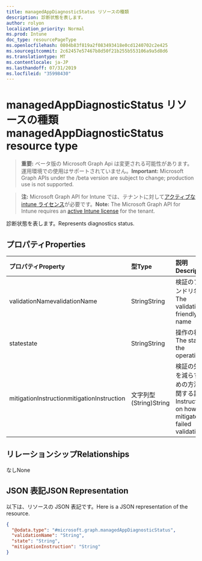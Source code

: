 ```yaml
---
title: managedAppDiagnosticStatus リソースの種類
description: 診断状態を表します。
author: rolyon
localization_priority: Normal
ms.prod: Intune
doc_type: resourcePageType
ms.openlocfilehash: 0804b83f819a2f083493418e0cd1240702c2e425
ms.sourcegitcommit: 2c62457e57467b8d50f21b255b553106a9a5d8d6
ms.translationtype: MT
ms.contentlocale: ja-JP
ms.lasthandoff: 07/31/2019
ms.locfileid: "35998430"
---
```

# <a name="managedappdiagnosticstatus-resource-type"></a><span data-ttu-id="76a31-103">managedAppDiagnosticStatus リソースの種類</span><span class="sxs-lookup"><span data-stu-id="76a31-103">managedAppDiagnosticStatus resource type</span></span>

> <span data-ttu-id="76a31-104">**重要:** ベータ版の Microsoft Graph Api は変更される可能性があります。運用環境での使用はサポートされていません。</span><span class="sxs-lookup"><span data-stu-id="76a31-104">**Important:** Microsoft Graph APIs under the /beta version are subject to change; production use is not supported.</span></span>

> <span data-ttu-id="76a31-105">**注:** Microsoft Graph API for Intune では、テナントに対して[アクティブな intune ライセンス](https://go.microsoft.com/fwlink/?linkid=839381)が必要です。</span><span class="sxs-lookup"><span data-stu-id="76a31-105">**Note:** The Microsoft Graph API for Intune requires an [active Intune license](https://go.microsoft.com/fwlink/?linkid=839381) for the tenant.</span></span>

<span data-ttu-id="76a31-106">診断状態を表します。</span><span class="sxs-lookup"><span data-stu-id="76a31-106">Represents diagnostics status.</span></span>

## <a name="properties"></a><span data-ttu-id="76a31-107">プロパティ</span><span class="sxs-lookup"><span data-stu-id="76a31-107">Properties</span></span>
|<span data-ttu-id="76a31-108">プロパティ</span><span class="sxs-lookup"><span data-stu-id="76a31-108">Property</span></span>|<span data-ttu-id="76a31-109">型</span><span class="sxs-lookup"><span data-stu-id="76a31-109">Type</span></span>|<span data-ttu-id="76a31-110">説明</span><span class="sxs-lookup"><span data-stu-id="76a31-110">Description</span></span>|
|:---|:---|:---|
|<span data-ttu-id="76a31-111">validationName</span><span class="sxs-lookup"><span data-stu-id="76a31-111">validationName</span></span>|<span data-ttu-id="76a31-112">String</span><span class="sxs-lookup"><span data-stu-id="76a31-112">String</span></span>|<span data-ttu-id="76a31-113">検証のフレンドリ名</span><span class="sxs-lookup"><span data-stu-id="76a31-113">The validation friendly name</span></span>|
|<span data-ttu-id="76a31-114">state</span><span class="sxs-lookup"><span data-stu-id="76a31-114">state</span></span>|<span data-ttu-id="76a31-115">String</span><span class="sxs-lookup"><span data-stu-id="76a31-115">String</span></span>|<span data-ttu-id="76a31-116">操作の状態</span><span class="sxs-lookup"><span data-stu-id="76a31-116">The state of the operation</span></span>|
|<span data-ttu-id="76a31-117">mitigationInstruction</span><span class="sxs-lookup"><span data-stu-id="76a31-117">mitigationInstruction</span></span>|<span data-ttu-id="76a31-118">文字列型 (String)</span><span class="sxs-lookup"><span data-stu-id="76a31-118">String</span></span>|<span data-ttu-id="76a31-119">検証の失敗を減らすための方法に関する説明</span><span class="sxs-lookup"><span data-stu-id="76a31-119">Instruction on how to mitigate a failed validation</span></span>|

## <a name="relationships"></a><span data-ttu-id="76a31-120">リレーションシップ</span><span class="sxs-lookup"><span data-stu-id="76a31-120">Relationships</span></span>
<span data-ttu-id="76a31-121">なし</span><span class="sxs-lookup"><span data-stu-id="76a31-121">None</span></span>

## <a name="json-representation"></a><span data-ttu-id="76a31-122">JSON 表記</span><span class="sxs-lookup"><span data-stu-id="76a31-122">JSON Representation</span></span>
<span data-ttu-id="76a31-123">以下は、リソースの JSON 表記です。</span><span class="sxs-lookup"><span data-stu-id="76a31-123">Here is a JSON representation of the resource.</span></span>
<!-- {
  "blockType": "resource",
  "@odata.type": "microsoft.graph.managedAppDiagnosticStatus"
}
-->
``` json
{
  "@odata.type": "#microsoft.graph.managedAppDiagnosticStatus",
  "validationName": "String",
  "state": "String",
  "mitigationInstruction": "String"
}
```





